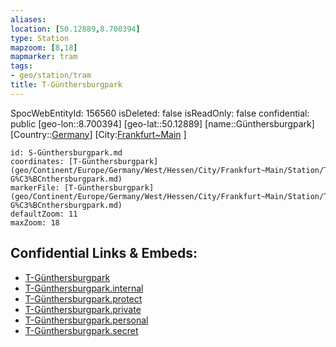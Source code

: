 ```yaml
---
aliases: 
location: [50.12889,8.700394]
type: Station 
mapzoom: [8,18] 
mapmarker: tram 
tags:
- geo/station/tram
title: T-Günthersburgpark
---
```

SpocWebEntityId: 156560
isDeleted: false
isReadOnly: false
confidential: public
[geo-lon::8.700394]
[geo-lat::50.12889]
[name::Günthersburgpark]
[Country::[Germany](geo/Continent/Europe/Germany.md)]
[City:[Frankfurt~Main](geo/Continent/Europe/Germany/West/Hessen/City/Frankfurt~Main.md) ]


```leaflet
id: S-Günthersburgpark.md
coordinates: [T-Günthersburgpark](geo/Continent/Europe/Germany/West/Hessen/City/Frankfurt~Main/Station/T-G%C3%BCnthersburgpark.md)
markerFile: [T-Günthersburgpark](geo/Continent/Europe/Germany/West/Hessen/City/Frankfurt~Main/Station/T-G%C3%BCnthersburgpark.md)
defaultZoom: 11 
maxZoom: 18
```


## Confidential Links & Embeds: 
- [T-Günthersburgpark](../../../../../../../../../../_public/geo/Continent/Europe/Germany/West/Hessen/City/Frankfurt~Main/Station/T-G%C3%BCnthersburgpark.md) 
- [T-Günthersburgpark.internal](../../../../../../../../../../_internal/geo/Continent/Europe/Germany/West/Hessen/City/Frankfurt~Main/Station/T-G%C3%BCnthersburgpark.internal.md) 
- [T-Günthersburgpark.protect](../../../../../../../../../../_protect/geo/Continent/Europe/Germany/West/Hessen/City/Frankfurt~Main/Station/T-G%C3%BCnthersburgpark.protect.md) 
- [T-Günthersburgpark.private](../../../../../../../../../../_private/geo/Continent/Europe/Germany/West/Hessen/City/Frankfurt~Main/Station/T-G%C3%BCnthersburgpark.private.md) 
- [T-Günthersburgpark.personal](../../../../../../../../../../_personal/geo/Continent/Europe/Germany/West/Hessen/City/Frankfurt~Main/Station/T-G%C3%BCnthersburgpark.personal.md) 
- [T-Günthersburgpark.secret](../../../../../../../../../../_secret/geo/Continent/Europe/Germany/West/Hessen/City/Frankfurt~Main/Station/T-G%C3%BCnthersburgpark.secret.md) 
